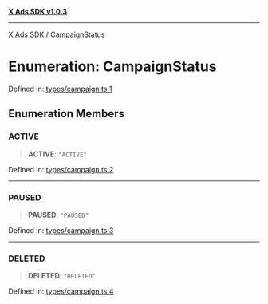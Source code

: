 [**X Ads SDK v1.0.3**](../README.md)

***

[X Ads SDK](../globals.md) / CampaignStatus

# Enumeration: CampaignStatus

Defined in: [types/campaign.ts:1](https://github.com/kage1020/x-ads-sdk/blob/main/src/types/campaign.ts#L1)

## Enumeration Members

### ACTIVE

> **ACTIVE**: `"ACTIVE"`

Defined in: [types/campaign.ts:2](https://github.com/kage1020/x-ads-sdk/blob/main/src/types/campaign.ts#L2)

***

### PAUSED

> **PAUSED**: `"PAUSED"`

Defined in: [types/campaign.ts:3](https://github.com/kage1020/x-ads-sdk/blob/main/src/types/campaign.ts#L3)

***

### DELETED

> **DELETED**: `"DELETED"`

Defined in: [types/campaign.ts:4](https://github.com/kage1020/x-ads-sdk/blob/main/src/types/campaign.ts#L4)

